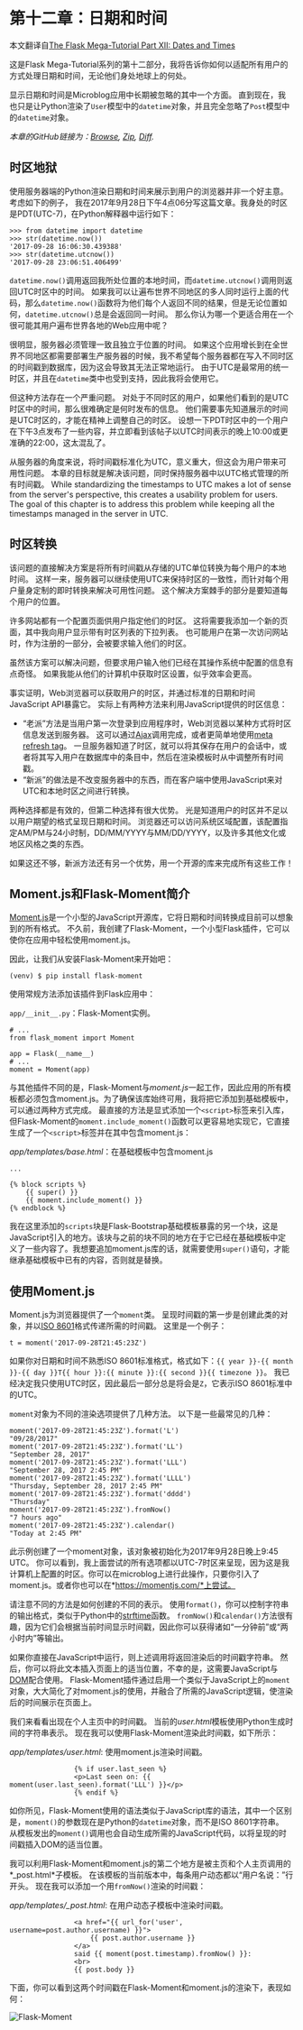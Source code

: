 # 第十二章：日期和时间
本文翻译自[The Flask Mega-Tutorial Part XII: Dates and Times](https://blog.miguelgrinberg.com/post/the-flask-mega-tutorial-part-xii-dates-and-times)

这是Flask Mega-Tutorial系列的第十二部分，我将告诉你如何以适配所有用户的方式处理日期和时间，无论他们身处地球上的何处。

显示日期和时间是Microblog应用中长期被忽略的其中一个方面。 直到现在，我也只是让Python渲染了`User`模型中的`datetime`对象，并且完全忽略了`Post`模型中的`datetime`对象。

*本章的GitHub链接为：[Browse](https://github.com/miguelgrinberg/microblog/tree/v0.12), [Zip](https://github.com/miguelgrinberg/microblog/archive/v0.12.zip), [Diff](https://github.com/miguelgrinberg/microblog/compare/v0.11...v0.12).*

## 时区地狱

使用服务器端的Python渲染日期和时间来展示到用户的浏览器并非一个好主意。考虑如下的例子， 我在2017年9月28日下午4点06分写这篇文章。我身处的时区是PDT(UTC-7)，在Python解释器中运行如下：

```
>>> from datetime import datetime
>>> str(datetime.now())
'2017-09-28 16:06:30.439388'
>>> str(datetime.utcnow())
'2017-09-28 23:06:51.406499'
```

`datetime.now()`调用返回我所处位置的本地时间，而`datetime.utcnow()`调用则返回UTC时区中的时间。 如果我可以让遍布世界不同地区的多人同时运行上面的代码，那么`datetime.now()`函数将为他们每个人返回不同的结果，但是无论位置如何，`datetime.utcnow()`总是会返回同一时间。 那么你认为哪一个更适合用在一个很可能其用户遍布世界各地的Web应用中呢？

很明显，服务器必须管理一致且独立于位置的时间。 如果这个应用增长到在全世界不同地区都需要部署生产服务器的时候，我不希望每个服务器都在写入不同时区的时间戳到数据库，因为这会导致其无法正常地运行。 由于UTC是最常用的统一时区，并且在`datetime`类中也受到支持，因此我将会使用它。

但这种方法存在一个严重问题。 对处于不同时区的用户，如果他们看到的是UTC时区中的时间，那么很难确定是何时发布的信息。 他们需要事先知道展示的时间是UTC时区的，才能在精神上调整自己的时区。 设想一下PDT时区中的一个用户在下午3点发布了一些内容，并立即看到该帖子以UTC时间表示的晚上10:00或更准确的22:00，这太混乱了。

从服务器的角度来说，将时间戳标准化为UTC，意义重大，但这会为用户带来可用性问题。 本章的目标就是解决该问题，同时保持服务器中以UTC格式管理的所有时间戳。
While standardizing the timestamps to UTC makes a lot of sense from the server's perspective, this creates a usability problem for users. The goal of this chapter is to address this problem while keeping all the timestamps managed in the server in UTC.

## 时区转换

该问题的直接解决方案是将所有时间戳从存储的UTC单位转换为每个用户的本地时间。 这样一来，服务器可以继续使用UTC来保持时区的一致性，而针对每个用户量身定制的即时转换来解决可用性问题。 这个解决方案棘手的部分是要知道每个用户的位置。

许多网站都有一个配置页面供用户指定他们的时区。 这将需要我添加一个新的页面，其中我向用户显示带有时区列表的下拉列表。 也可能用户在第一次访问网站时，作为注册的一部分，会被要求输入他们的时区。

虽然该方案可以解决问题，但要求用户输入他们已经在其操作系统中配置的信息有点奇怪。 如果我能从他们的计算机中获取时区设置，似乎效率会更高。

事实证明，Web浏览器可以获取用户的时区，并通过标准的日期和时间JavaScript API暴露它。 实际上有两种方法来利用JavaScript提供的时区信息：

* “老派”方法是当用户第一次登录到应用程序时，Web浏览器以某种方式将时区信息发送到服务器。 这可以通过[Ajax](http://en.wikipedia.org/wiki/Ajax_(programming))调用完成，或者更简单地使用[meta refresh tag](http://en.wikipedia.org/wiki/Meta_refresh)。 一旦服务器知道了时区，就可以将其保存在用户的会话中，或者将其写入用户在数据库中的条目中，然后在渲染模板时从中调整所有时间戳。
* “新派”的做法是不改变服务器中的东西，而在客户端中使用JavaScript来对UTC和本地时区之间进行转换。

两种选择都是有效的，但第二种选择有很大优势。 光是知道用户的时区并不足以以用户期望的格式呈现日期和时间。 浏览器还可以访问系统区域配置，该配置指定AM/PM与24小时制，DD/MM/YYYY与MM/DD/YYYY，以及许多其他文化或地区风格之类的东西。

如果这还不够，新派方法还有另一个优势，用一个开源的库来完成所有这些工作！

## Moment.js和Flask-Moment简介

[Moment.js](http://momentjs.com/)是一个小型的JavaScript开源库，它将日期和时间转换成目前可以想象到的所有格式。 不久前，我创建了Flask-Moment，一个小型Flask插件，它可以使你在应用中轻松使用moment.js。

因此，让我们从安装Flask-Moment来开始吧：

```
(venv) $ pip install flask-moment
```

使用常规方法添加该插件到Flask应用中：

`app/__init__.py`：Flask-Moment实例。

```
# ...
from flask_moment import Moment

app = Flask(__name__)
# ...
moment = Moment(app)
```

与其他插件不同的是，Flask-Moment与*moment.js*一起工作，因此应用的所有模板都必须包含moment.js。为了确保该库始终可用，我将把它添加到基础模板中，可以通过两种方式完成。 最直接的方法是显式添加一个`<script>`标签来引入库，但Flask-Moment的`moment.include_moment()`函数可以更容易地实现它，它直接生成了一个`<script>`标签并在其中包含moment.js：

*app/templates/base.html*：在基础模板中包含moment.js

```
...

{% block scripts %}
    {{ super() }}
    {{ moment.include_moment() }}
{% endblock %}
```

我在这里添加的`scripts`块是Flask-Bootstrap基础模板暴露的另一个块，这是JavaScript引入的地方。该块与之前的块不同的地方在于它已经在基础模板中定义了一些内容了。我想要追加moment.js库的话，就需要使用`super()`语句，才能继承基础模板中已有的内容，否则就是替换。

## 使用Moment.js

Moment.js为浏览器提供了一个`moment`类。 呈现时间戳的第一步是创建此类的对象，并以[ISO 8601](http://en.wikipedia.org/wiki/ISO_8601)格式传递所需的时间戳。 这里是一个例子：

```
t = moment('2017-09-28T21:45:23Z')
```

如果你对日期和时间不熟悉ISO 8601标准格式，格式如下：`{{ year }}-{{ month }}-{{ day }}T{{ hour }}:{{ minute }}:{{ second }}{{ timezone }}`。 我已经决定我只使用UTC时区，因此最后一部分总是将会是`Z`，它表示ISO 8601标准中的UTC。

`moment`对象为不同的渲染选项提供了几种方法。 以下是一些最常见的几种：

```
moment('2017-09-28T21:45:23Z').format('L')
"09/28/2017"
moment('2017-09-28T21:45:23Z').format('LL')
"September 28, 2017"
moment('2017-09-28T21:45:23Z').format('LLL')
"September 28, 2017 2:45 PM"
moment('2017-09-28T21:45:23Z').format('LLLL')
"Thursday, September 28, 2017 2:45 PM"
moment('2017-09-28T21:45:23Z').format('dddd')
"Thursday"
moment('2017-09-28T21:45:23Z').fromNow()
"7 hours ago"
moment('2017-09-28T21:45:23Z').calendar()
"Today at 2:45 PM"
```

此示例创建了一个moment对象，该对象被初始化为2017年9月28日晚上9:45 UTC。 你可以看到，我上面尝试的所有选项都以UTC-7时区来呈现，因为这是我计算机上配置的时区。你可以在microblog上进行此操作，只要你引入了moment.js。或者你也可以在*https://momentjs.com/*上尝试。

请注意不同的方法是如何创建的不同的表示。 使用`format()`，你可以控制字符串的输出格式，类似于Python中的[strftime](https://docs.python.org/3.6/library/time.html#time.strftime)函数。 `fromNow()`和`calendar()`方法很有趣，因为它们会根据当前时间显示时间戳，因此你可以获得诸如“一分钟前”或“两小时内”等输出。

如果你直接在JavaScript中运行，则上述调用将返回渲染后的时间戳字符串。 然后，你可以将此文本插入页面上的适当位置，不幸的是，这需要JavaScript与[DOM](https://en.wikipedia.org/wiki/Document_Object_Model)配合使用。 Flask-Moment插件通过启用一个类似于JavaScript上的`moment`对象，大大简化了对moment.js的使用，并融合了所需的JavaScript逻辑，使渲染后的时间展示在页面上。

我们来看看出现在个人主页中的时间戳。 当前的*user.html*模板使用Python生成时间的字符串表示。 现在我可以使用Flask-Moment渲染此时间戳，如下所示：

*app/templates/user.html*: 使用moment.js渲染时间戳。

```
                {% if user.last_seen %}
                <p>Last seen on: {{ moment(user.last_seen).format('LLL') }}</p>
                {% endif %}
```

如你所见，Flask-Moment使用的语法类似于JavaScript库的语法，其中一个区别是，`moment()`的参数现在是Python的`datetime`对象，而不是ISO 8601字符串。 从模板发出的`moment()`调用也会自动生成所需的JavaScript代码，以将呈现的时间戳插入DOM的适当位置。

我可以利用Flask-Moment和moment.js的第二个地方是被主页和个人主页调用的*_post.html*子模板。 在该模板的当前版本中，每条用户动态都以“用户名说：”行开头。 现在我可以添加一个用`fromNow()`渲染的时间戳：

*app/templates/_post.html*: 在用户动态子模板中渲染时间戳。

```
                <a href="{{ url_for('user', username=post.author.username) }}">
                    {{ post.author.username }}
                </a>
                said {{ moment(post.timestamp).fromNow() }}:
                <br>
                {{ post.body }}
```

下面，你可以看到这两个时间戳在Flask-Moment和moment.js的渲染下，表现如何：

![Flask-Moment](http://upload-images.jianshu.io/upload_images/4961528-08da411f448dceb8.png?imageMogr2/auto-orient/strip%7CimageView2/2/w/1240)


